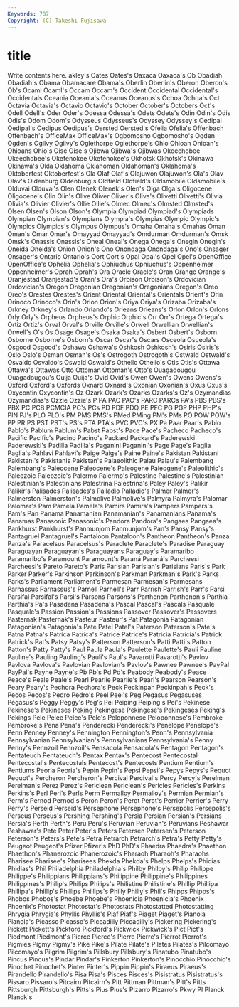 ```yaml
---
Keywords: 787 
Copyright: (C) Takeshi Fujisawa
---
```


# title

Write contents here.
akley's Oates Oates's Oaxaca Oaxaca's Ob Obadiah Obadiah's
Obama Obamacare Obama's Oberlin Oberlin's Oberon Oberon's Ob's Ocaml Ocaml's
Occam Occam's Occident Occidental Occidental's Occidentals Oceania Oceania's Oceanus Oceanus's
Ochoa Ochoa's Oct Octavia Octavia's Octavio Octavio's October October's Octobers
Oct's Odell Odell's Oder Oder's Odessa Odessa's Odets Odets's Odin
Odin's Odis Odis's Odom Odom's Odysseus Odysseus's Odyssey Odyssey's Oedipal
Oedipal's Oedipus Oedipus's Oersted Oersted's Ofelia Ofelia's Offenbach Offenbach's OfficeMax
OfficeMax's Ogbomosho Ogbomosho's Ogden Ogden's Ogilvy Ogilvy's Oglethorpe Oglethorpe's Ohio
Ohioan Ohioan's Ohioans Ohio's Oise Oise's Ojibwa Ojibwa's Ojibwas Okeechobee
Okeechobee's Okefenokee Okefenokee's Okhotsk Okhotsk's Okinawa Okinawa's Okla Oklahoma Oklahoman
Oklahoman's Oklahoma's Oktoberfest Oktoberfest's Ola Olaf Olaf's Olajuwon Olajuwon's Ola's
Olav Olav's Oldenburg Oldenburg's Oldfield Oldfield's Oldsmobile Oldsmobile's Olduvai Olduvai's
Olen Olenek Olenek's Olen's Olga Olga's Oligocene Oligocene's Olin Olin's
Olive Oliver Oliver's Olive's Olivetti Olivetti's Olivia Olivia's Olivier Olivier's
Ollie Ollie's Olmec Olmec's Olmsted Olmsted's Olsen Olsen's Olson Olson's
Olympia Olympiad Olympiad's Olympiads Olympian Olympian's Olympians Olympia's Olympias Olympic
Olympic's Olympics Olympics's Olympus Olympus's Omaha Omaha's Omahas Oman Oman's
Omar Omar's Omayyad Omayyad's Omdurman Omdurman's Omsk Omsk's Onassis Onassis's
Oneal Oneal's Onega Onega's Onegin Onegin's Oneida Oneida's Onion Onion's
Ono Onondaga Onondaga's Ono's Onsager Onsager's Ontario Ontario's Oort Oort's
Opal Opal's Opel Opel's OpenOffice OpenOffice's Ophelia Ophelia's Ophiuchus Ophiuchus's
Oppenheimer Oppenheimer's Oprah Oprah's Ora Oracle Oracle's Oran Orange Orange's
Oranjestad Oranjestad's Oran's Ora's Orbison Orbison's Ordovician Ordovician's Oregon Oregonian
Oregonian's Oregonians Oregon's Oreo Oreo's Orestes Orestes's Orient Oriental Oriental's
Orientals Orient's Orin Orinoco Orinoco's Orin's Orion Orion's Oriya Oriya's
Orizaba Orizaba's Orkney Orkney's Orlando Orlando's Orleans Orleans's Orlon Orlon's
Orlons Orly Orly's Orpheus Orpheus's Orphic Orphic's Orr Orr's Ortega
Ortega's Ortiz Ortiz's Orval Orval's Orville Orville's Orwell Orwellian Orwellian's
Orwell's O's Os Osage Osage's Osaka Osaka's Osbert Osbert's Osborn
Osborne Osborne's Osborn's Oscar Oscar's Oscars Osceola Osceola's Osgood Osgood's
Oshawa Oshawa's Oshkosh Oshkosh's Osiris Osiris's Oslo Oslo's Osman Osman's
Os's Ostrogoth Ostrogoth's Ostwald Ostwald's Osvaldo Osvaldo's Oswald Oswald's Othello
Othello's Otis Otis's Ottawa Ottawa's Ottawas Otto Ottoman Ottoman's Otto's
Ouagadougou Ouagadougou's Ouija Ouija's Ovid Ovid's Owen Owen's Owens Owens's
Oxford Oxford's Oxfords Oxnard Oxnard's Oxonian Oxonian's Oxus Oxus's Oxycontin
Oxycontin's Oz Ozark Ozark's Ozarks Ozarks's Oz's Ozymandias Ozymandias's Ozzie
Ozzie's P PA PAC PAC's PARC PARCs PA's PBS PBS's
PBX PC PCB PCMCIA PC's PCs PD PDF PDQ PE
PFC PG PGP PHP PHP's PIN PJ's PLO PLO's PM
PMS PMS's PMed PMing PM's PMs PO POW POW's PP
PR PS PST PST's PS's PTA PTA's PVC PVC's PX
Pa Paar Paar's Pablo Pablo's Pablum Pablum's Pabst Pabst's Pace
Pace's Pacheco Pacheco's Pacific Pacific's Pacino Pacino's Packard Packard's Paderewski
Paderewski's Padilla Padilla's Paganini Paganini's Page Page's Paglia Paglia's Pahlavi
Pahlavi's Paige Paige's Paine Paine's Pakistan Pakistani Pakistani's Pakistanis Pakistan's
Palaeolithic Palau Palau's Palembang Palembang's Paleocene Paleocene's Paleogene Paleogene's Paleolithic's
Paleozoic Paleozoic's Palermo Palermo's Palestine Palestine's Palestinian Palestinian's Palestinians Palestrina
Palestrina's Paley Paley's Palikir Palikir's Palisades Palisades's Palladio Palladio's Palmer
Palmer's Palmerston Palmerston's Palmolive Palmolive's Palmyra Palmyra's Palomar Palomar's Pam
Pamela Pamela's Pamirs Pamirs's Pampers Pampers's Pam's Pan Panama Panamanian
Panamanian's Panamanians Panama's Panamas Panasonic Panasonic's Pandora Pandora's Pangaea Pangaea's
Pankhurst Pankhurst's Panmunjom Panmunjom's Pan's Pansy Pansy's Pantagruel Pantagruel's Pantaloon
Pantaloon's Pantheon Pantheon's Panza Panza's Paracelsus Paracelsus's Paraclete Paraclete's Paradise
Paraguay Paraguayan Paraguayan's Paraguayans Paraguay's Paramaribo Paramaribo's Paramount Paramount's Paraná
Paraná's Parcheesi Parcheesi's Pareto Pareto's Paris Parisian Parisian's Parisians Paris's
Park Parker Parker's Parkinson Parkinson's Parkman Parkman's Park's Parks Parks's
Parliament Parliament's Parmesan Parmesan's Parmesans Parnassus Parnassus's Parnell Parnell's Parr
Parrish Parrish's Parr's Parsi Parsifal Parsifal's Parsi's Parsons Parsons's Parthenon
Parthenon's Parthia Parthia's Pa's Pasadena Pasadena's Pascal Pascal's Pascals Pasquale
Pasquale's Passion Passion's Passions Passover Passover's Passovers Pasternak Pasternak's Pasteur
Pasteur's Pat Patagonia Patagonian Patagonian's Patagonia's Pate Patel Patel's Paterson
Paterson's Pate's Patna Patna's Patrica Patrica's Patrice Patrice's Patricia Patricia's
Patrick Patrick's Pat's Patsy Patsy's Patterson Patterson's Patti Patti's Patton
Patton's Patty Patty's Paul Paula Paula's Paulette Paulette's Pauli Pauline
Pauline's Pauling Pauling's Pauli's Paul's Pavarotti Pavarotti's Pavlov Pavlova Pavlova's
Pavlovian Pavlovian's Pavlov's Pawnee Pawnee's PayPal PayPal's Payne Payne's Pb
Pb's Pd Pd's Peabody Peabody's Peace Peace's Peale Peale's Pearl
Pearlie Pearlie's Pearl's Pearson Pearson's Peary Peary's Pechora Pechora's Peck
Peckinpah Peckinpah's Peck's Pecos Pecos's Pedro Pedro's Peel Peel's Peg
Pegasus Pegasuses Pegasus's Peggy Peggy's Peg's Pei Peiping Peiping's Pei's
Pekinese Pekinese's Pekineses Peking Pekingese Pekingese's Pekingeses Peking's Pekings Pele
Pelee Pelee's Pele's Peloponnese Peloponnese's Pembroke Pembroke's Pena Pena's Penderecki
Penderecki's Penelope Penelope's Penn Penney Penney's Pennington Pennington's Penn's Pennsylvania
Pennsylvanian Pennsylvanian's Pennsylvanians Pennsylvania's Penny Penny's Pennzoil Pennzoil's Pensacola Pensacola's
Pentagon Pentagon's Pentateuch Pentateuch's Pentax Pentax's Pentecost Pentecostal Pentecostal's Pentecostals
Pentecost's Pentecosts Pentium Pentium's Pentiums Peoria Peoria's Pepin Pepin's Pepsi
Pepsi's Pepys Pepys's Pequot Pequot's Percheron Percheron's Percival Percival's Percy
Percy's Perelman Perelman's Perez Perez's Periclean Periclean's Pericles Pericles's Perkins
Perkins's Perl Perl's Perls Perm Permalloy Permalloy's Permian Permian's Perm's
Pernod Pernod's Peron Peron's Perot Perot's Perrier Perrier's Perry Perry's
Perseid Perseid's Persephone Persephone's Persepolis Persepolis's Perseus Perseus's Pershing Pershing's
Persia Persian Persian's Persians Persia's Perth Perth's Peru Peru's Peruvian
Peruvian's Peruvians Peshawar Peshawar's Pete Peter Peter's Peters Petersen Petersen's
Peterson Peterson's Peters's Pete's Petra Petrarch Petrarch's Petra's Petty Petty's
Peugeot Peugeot's Pfizer Pfizer's PhD PhD's Phaedra Phaedra's Phaethon Phaethon's
Phanerozoic Phanerozoic's Pharaoh Pharaoh's Pharaohs Pharisee Pharisee's Pharisees Phekda Phekda's
Phelps Phelps's Phidias Phidias's Phil Philadelphia Philadelphia's Philby Philby's Philip
Philippe Philippe's Philippians Philippians's Philippine Philippine's Philippines Philippines's Philip's Philips
Philips's Philistine Philistine's Phillip Phillipa Phillipa's Phillip's Phillips Phillips's Philly
Philly's Phil's Phipps Phipps's Phobos Phobos's Phoebe Phoebe's Phoenicia Phoenicia's
Phoenix Phoenix's Photostat Photostat's Photostats Photostatted Photostatting Phrygia Phrygia's Phyllis
Phyllis's Piaf Piaf's Piaget Piaget's Pianola Pianola's Picasso Picasso's Piccadilly
Piccadilly's Pickering Pickering's Pickett Pickett's Pickford Pickford's Pickwick Pickwick's Pict
Pict's Piedmont Piedmont's Pierce Pierce's Pierre Pierre's Pierrot Pierrot's Pigmies
Pigmy Pigmy's Pike Pike's Pilate Pilate's Pilates Pilates's Pilcomayo Pilcomayo's
Pilgrim Pilgrim's Pillsbury Pillsbury's Pinatubo Pinatubo's Pincus Pincus's Pindar Pindar's
Pinkerton Pinkerton's Pinocchio Pinocchio's Pinochet Pinochet's Pinter Pinter's Pippin Pippin's
Piraeus Piraeus's Pirandello Pirandello's Pisa Pisa's Pisces Pisces's Pisistratus Pisistratus's
Pissaro Pissaro's Pitcairn Pitcairn's Pitt Pittman Pittman's Pitt's Pitts Pittsburgh
Pittsburgh's Pitts's Pius Pius's Pizarro Pizarro's Pkwy Pl Planck Planck's

